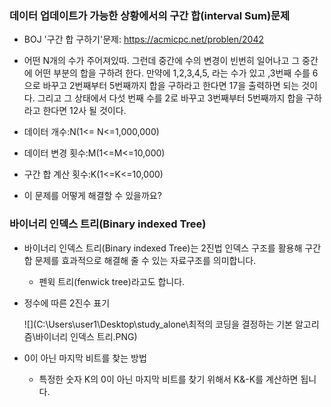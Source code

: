 ### 데이터 업데이트가 가능한 상황에서의 구간 합(interval Sum)문제

- BOJ '구간 합 구하기'문제: https://acmicpc.net/problen/2042
- 어떤 N개의 수가 주어져있따. 그런데 중간에 수의 변경이 빈번히 일어나고 그 중간에 어떤 부분의 합을 구하려 한다. 만약에 1,2,3,4,5, 라는 수가 있고 ,3번째 수를 6으로 바꾸고 2번째부터 5번째까지 합을 구하라고 한다면 17을 출력하면 되는 것이다. 그리고 그 상태에서 다섯 번째 수를 2로 바꾸고 3번째부터 5번째까지 합을 구하라고 한다면 12사 될 것이다.

- 데이터 개수:N(1<= N<=1,000,000)
- 데이터 변경 횟수:M(1<=M<=10,000)
- 구간 합 계산 횟수:K(1<=K<=10,000)
- 이 문제를 어떻게 해결할 수 있을까요?



### 바이너리 인덱스 트리(Binary indexed Tree)

- 바이너리 인덱스 트리(Binary indexed Tree)는 2진법 인덱스 구조를 활용해 구간 합 문제를 효과적으로 해결해 줄 수 있는 자료구조를 의미합니다.

  - 펜윅 트리(fenwick tree)라고도 합니다.

- 정수에 따른 2진수 표기

  ![](C:\Users\user1\Desktop\study_alone\최적의 코딩을 결정하는 기본 알고리즘\바이너리 인덱스 트리.PNG)

- 0이 아닌 마지막 비트를 찾는 방법
  - 특정한 숫자 K의 0이 아닌 마지막 비트를 찾기 위해서 K&-K를 계산하면 됩니다.